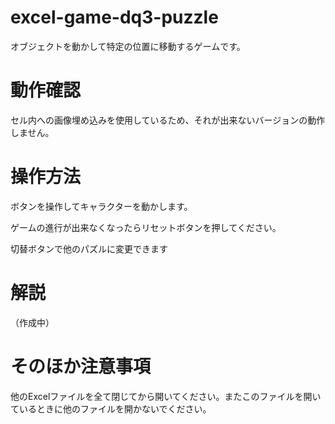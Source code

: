# excel-game-dq3-puzzle
オブジェクトを動かして特定の位置に移動するゲームです。

# 動作確認
セル内への画像埋め込みを使用しているため、それが出来ないバージョンの動作しません。

# 操作方法
ボタンを操作してキャラクターを動かします。

ゲームの進行が出来なくなったらリセットボタンを押してください。

切替ボタンで他のパズルに変更できます

# 解説
（作成中）

# そのほか注意事項
他のExcelファイルを全て閉じてから開いてください。またこのファイルを開いているときに他のファイルを開かないでください。
